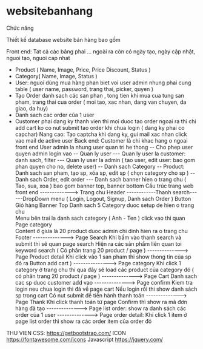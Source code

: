 # websitebanhang
Chức năng

Thiết kế database website bán hàng bao gồm

Front end:
  Tat cả các bảng phai ... ngoài ra còn có ngày tạo, ngày cập nhật, nguoi tạo, nguoi cap nhat
  - Product ( Name, Image, Price, Price Discount, Status ) 
  - Category( Name, Image, Status )
  - User: nguoi dùng mua hàng phan biet voi user admin nhung phai cung table ( user name, password, trang thai, picker, quyen )
  - Tạo Order danh sach các san phan , tong tien khi mua cua tung san pham, trang thai cua order ( moi tao, xac nhan, dang van chuyen, da giao, da huy)
  - Danh sach cac order của 1 user
  - Customer phai dang ky thanh vien thi moi duoc tao order ngoai ra thi chi add cart ko co nut submit tao order khi chua login ( dang ky phai co capchar)
  Nang cao: Tạo captcha khi dang ky, gui mail xac nhan click vao mail de active user
Back end:
  Customer là chi khac hang o ngoai front end
  User admin la nhung user quan tri he thong
  -- Cho phep user quyen admin login vao
  -- Quan ly user
      --- Quan ly user la customer: danh sach, filter
      --- Quan ly user la admin ( tao user, edit user: bao gom phan quyen cho no, delete user) 
  -- Danh sach Category
  -- Product: Danh sach san pham, tạo sp, xóa sp, edit sp ( chọn category cho sp )
  -- Danh sach Order, edit order
  --- Danh sach banner hien o trang chu ( Tao, sua, xoa ) bao gom banner top, banner bottom
 Cấu trúc trang web front end
  -------------> Trang chu
              Header ------------Thanh search------DropDown menu ( Login, Logout, Signup, Danh sach Order ) Button Giỏ hàng 
              Banner Top
              Danh sach 5 Category duoc setup de hien o trang chu    
 Menu bên trai la danh sach category ( Anh - Ten ) click vao thi quan Page category                  
              Content ở giưa  là 20 product duoc admin chi dinh hien ra o trang chu
              Footer
 --------------> Page Search
              Khi bấm vào thanh search và submit thì sẽ quan page search
              Hiện ra các sản phẩm liên quan toi keyword search ( Có phân trang 20 product / page )
 --------------> Page Product detail
              Khi click vào 1 san pham thi show thong tin của sp đó ra Button add cart )
 ---------------> Page category
              Khi click 1 category ở trang chu thi qua đây sẽ load các product của category đó ( có phân trang 20 product / page )
 --------------> Page Cart
              Danh sach cac sp duoc customer add vao
 --------------> Page confirm
              Kiem tra login neu chua login thi đá về page cart
              Nếu login rồi thi show danh sách sp trong cart
              Có nut submit để tiến hành thanh toán
 --------------> Page Thank
              Khi click thanh toán từ page Confirm thì show ra mã đơn hàng đã tạo
 --------------> Page list order: show ra danh sách các order của 1 user
 --------------> Page order detail: Khi click 1 item ở page list order thì show ra các order item của order đó 
   
   THU VIEN CSS:
   https://getbootstrap.com/
   ICON
   https://fontawesome.com/icons
   Javascript
   https://jquery.com/
   
   
   
   
   
 
